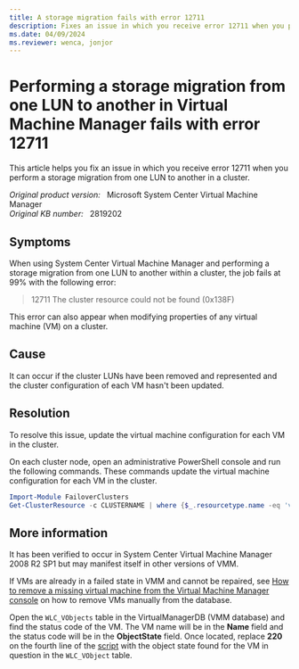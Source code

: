 ```yaml
---
title: A storage migration fails with error 12711
description: Fixes an issue in which you receive error 12711 when you perform a storage migration from one LUN to another within a cluster.
ms.date: 04/09/2024
ms.reviewer: wenca, jonjor
---
```

# Performing a storage migration from one LUN to another in Virtual Machine Manager fails with error 12711

This article helps you fix an issue in which you receive error 12711 when you perform a storage migration from one LUN to another in a cluster.

_Original product version:_ &nbsp; Microsoft System Center Virtual Machine Manager  
_Original KB number:_ &nbsp; 2819202

## Symptoms

When using System Center Virtual Machine Manager and performing a storage migration from one LUN to another within a cluster, the job fails at 99% with the following error:

> 12711 The cluster resource could not be found (0x138F)

This error can also appear when modifying properties of any virtual machine (VM) on a cluster.

## Cause

It can occur if the cluster LUNs have been removed and represented and the cluster configuration of each VM hasn't been updated.

## Resolution

To resolve this issue, update the virtual machine configuration for each VM in the cluster.

On each cluster node, open an administrative PowerShell console and run the following commands. These commands update the virtual machine configuration for each VM in the cluster.

```powershell
Import-Module FailoverClusters  
Get-ClusterResource -c CLUSTERNAME | where {$_.resourcetype.name -eq 'virtual machine configuration'} | Update-ClusterVirtualMachineConfiguration
```

## More information

It has been verified to occur in System Center Virtual Machine Manager 2008 R2 SP1 but may manifest itself in other versions of VMM.

If VMs are already in a failed state in VMM and cannot be repaired, see [How to remove a missing virtual machine from the Virtual Machine Manager console](remove-missing-virtual-machines.md) on how to remove VMs manually from the database.

Open the `WLC_VObjects` table in the VirtualManagerDB (VMM database) and find the status code of the VM. The VM name will be in the **Name** field and the status code will be in the **ObjectState** field. Once located, replace **220** on the fourth line of the [script](remove-missing-virtual-machines.md#sql-server-script) with the object state found for the VM in question in the `WLC_VObject` table.
